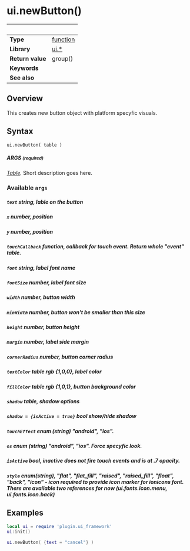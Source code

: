 # ui.newButton()

|                      | &nbsp; 
| -------------------- | ---------------------------------------------------------------
| __Type__             | [function](http://docs.coronalabs.com/api/type/Function.html)
| __Library__          | [ui.*](Readme.markdown)
| __Return value__     | group()
| __Keywords__         | 
| __See also__         | 


## Overview

This creates new button object with platform specyfic visuals.


## Syntax

	ui.newButton( table )

##### ARGS <small>(required)</small>
_[Table](http://docs.coronalabs.com/api/type/Table.html)._ Short description goes here.

### Available `args`

##### `text` string, lable on the button
##### `x` number, position
##### `y` number, position
##### `touchCallback` function, callback for touch event. Return whole "event" table.
##### `font` string, label font name
##### `fontSize` number, label font size
##### `width` number, button width
##### `minWidth` number, button won't be smaller than this size
##### `height` number, button height
##### `margin` number, label side margin
##### `cornerRadius` number, button corner radius
##### `textColor` table rgb {1,0,0}, label color
##### `fillColor` table rgb {1,0,1}, button background color
##### `shadow` table, shadow options
##### `shadow = {isActive = true}` bool show/hide shadow
##### `touchEffect` enum (string) "android", "ios".
##### `os` enum (string) "android", "ios". Force specyfic look.
##### `isActive` bool, inactive does not fire touch events and is at .7 opacity.
##### `style` enum(string), "flat", "flat_fill", "raised", "raised_fill", "float", "back", "icon" - icon required to provide icon marker for ionicons font. There are available two references for now (ui.fonts.icon.menu, ui.fonts.icon.back)

## Examples

``````lua
local ui = require 'plugin.ui_framework'
ui:init()

ui.newButton( {text = "cancel"} )
``````